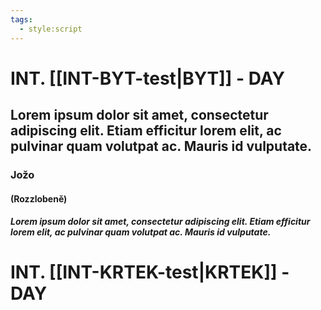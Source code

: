 ```yaml
---
tags:
  - style:script
---
```


# INT. [[INT-BYT-test|BYT]] - DAY

## Lorem ipsum dolor sit amet, consectetur adipiscing elit. Etiam efficitur lorem elit, ac pulvinar quam volutpat ac. Mauris id vulputate.
### Jožo
#### (Rozzlobeně)
##### Lorem ipsum dolor sit amet, consectetur adipiscing elit. Etiam efficitur lorem elit, ac pulvinar quam volutpat ac. Mauris id vulputate.


# INT. [[INT-KRTEK-test|KRTEK]] - DAY

